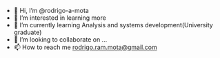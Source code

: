 - 👋 Hi, I’m @rodrigo-a-mota
- 👀 I’m interested in learning more
- 🌱 I’m currently learning Analysis and systems development(University graduate)
- 💞️ I’m looking to collaborate on ...
- 📫 How to reach me rodrigo.ram.mota@gmail.com

<!---
rodrigo-a-mota/rodrigo-a-mota is a ✨ special ✨ repository because its `README.md` (this file) appears on your GitHub profile.
You can click the Preview link to take a look at your changes.
--->
